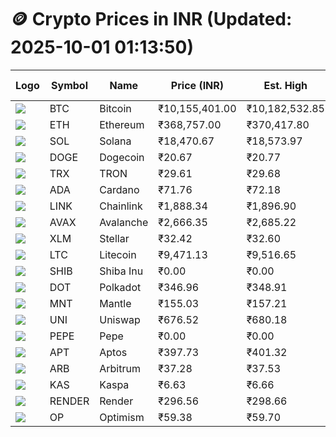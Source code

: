 # 🪙 Crypto Prices in INR (Updated: 2025-10-01 01:13:50)

| Logo | Symbol | Name       | Price (INR) | Est. High | Est. Low | Gross Profit | Fees | Net Profit | ROI % |
|------|--------|------------|-------------|-----------|----------|---------------|------|-------------|--------|
| ![](https://coin-images.coingecko.com/coins/images/1/large/bitcoin.png?1696501400) | BTC    | Bitcoin    | ₹10,155,401.00 | ₹10,182,532.85 | ₹10,128,269.15 | ₹535.76 | ₹200.00 | ₹335.76 | 0.34% |
| ![](https://coin-images.coingecko.com/coins/images/279/large/ethereum.png?1696501628) | ETH    | Ethereum   | ₹368,757.00 | ₹370,417.80 | ₹367,096.20 | ₹904.83 | ₹200.00 | ₹704.83 | 0.70% |
| ![](https://coin-images.coingecko.com/coins/images/4128/large/solana.png?1718769756) | SOL    | Solana     | ₹18,470.67 | ₹18,573.97 | ₹18,367.37 | ₹1,124.81 | ₹200.00 | ₹924.81 | 0.92% |
| ![](https://coin-images.coingecko.com/coins/images/5/large/dogecoin.png?1696501409) | DOGE   | Dogecoin   | ₹20.67 | ₹20.77 | ₹20.57 | ₹977.17 | ₹200.00 | ₹777.17 | 0.78% |
| ![](https://coin-images.coingecko.com/coins/images/1094/large/tron-logo.png?1696502193) | TRX    | TRON       | ₹29.61 | ₹29.68 | ₹29.54 | ₹467.15 | ₹200.00 | ₹267.15 | 0.27% |
| ![](https://coin-images.coingecko.com/coins/images/975/large/cardano.png?1696502090) | ADA    | Cardano    | ₹71.76 | ₹72.18 | ₹71.34 | ₹1,181.69 | ₹200.00 | ₹981.69 | 0.98% |
| ![](https://coin-images.coingecko.com/coins/images/877/large/chainlink-new-logo.png?1696502009) | LINK   | Chainlink  | ₹1,888.34 | ₹1,896.90 | ₹1,879.78 | ₹910.96 | ₹200.00 | ₹710.96 | 0.71% |
| ![](https://coin-images.coingecko.com/coins/images/12559/large/Avalanche_Circle_RedWhite_Trans.png?1696512369) | AVAX   | Avalanche  | ₹2,666.35 | ₹2,685.22 | ₹2,647.48 | ₹1,425.39 | ₹200.00 | ₹1,225.39 | 1.23% |
| ![](https://coin-images.coingecko.com/coins/images/100/large/fmpFRHHQ_400x400.jpg?1735231350) | XLM    | Stellar    | ₹32.42 | ₹32.60 | ₹32.24 | ₹1,144.70 | ₹200.00 | ₹944.70 | 0.94% |
| ![](https://coin-images.coingecko.com/coins/images/2/large/litecoin.png?1696501400) | LTC    | Litecoin   | ₹9,471.13 | ₹9,516.65 | ₹9,425.61 | ₹965.86 | ₹200.00 | ₹765.86 | 0.77% |
| ![](https://coin-images.coingecko.com/coins/images/11939/large/shiba.png?1696511800) | SHIB   | Shiba Inu  | ₹0.00 | ₹0.00 | ₹0.00 | ₹805.12 | ₹200.00 | ₹605.12 | 0.61% |
| ![](https://coin-images.coingecko.com/coins/images/12171/large/polkadot.png?1696512008) | DOT    | Polkadot   | ₹346.96 | ₹348.91 | ₹345.01 | ₹1,130.40 | ₹200.00 | ₹930.40 | 0.93% |
| ![](https://coin-images.coingecko.com/coins/images/30980/large/Mantle-Logo-mark.png?1739213200) | MNT    | Mantle     | ₹155.03 | ₹157.21 | ₹152.85 | ₹2,853.80 | ₹200.00 | ₹2,653.80 | 2.65% |
| ![](https://coin-images.coingecko.com/coins/images/12504/large/uniswap-logo.png?1720676669) | UNI    | Uniswap    | ₹676.52 | ₹680.18 | ₹672.86 | ₹1,087.45 | ₹200.00 | ₹887.45 | 0.89% |
| ![](https://coin-images.coingecko.com/coins/images/29850/large/pepe-token.jpeg?1696528776) | PEPE   | Pepe       | ₹0.00 | ₹0.00 | ₹0.00 | ₹1,121.54 | ₹200.00 | ₹921.54 | 0.92% |
| ![](https://coin-images.coingecko.com/coins/images/26455/large/aptos_round.png?1696525528) | APT    | Aptos      | ₹397.73 | ₹401.32 | ₹394.14 | ₹1,823.74 | ₹200.00 | ₹1,623.74 | 1.62% |
| ![](https://coin-images.coingecko.com/coins/images/16547/large/arb.jpg?1721358242) | ARB    | Arbitrum   | ₹37.28 | ₹37.53 | ₹37.03 | ₹1,352.98 | ₹200.00 | ₹1,152.98 | 1.15% |
| ![](https://coin-images.coingecko.com/coins/images/25751/large/kaspa-icon-exchanges.png?1696524837) | KAS    | Kaspa      | ₹6.63 | ₹6.66 | ₹6.60 | ₹909.09 | ₹200.00 | ₹709.09 | 0.71% |
| ![](https://coin-images.coingecko.com/coins/images/11636/large/rndr.png?1696511529) | RENDER | Render     | ₹296.56 | ₹298.66 | ₹294.46 | ₹1,428.39 | ₹200.00 | ₹1,228.39 | 1.23% |
| ![](https://coin-images.coingecko.com/coins/images/25244/large/Optimism.png?1696524385) | OP     | Optimism   | ₹59.38 | ₹59.70 | ₹59.06 | ₹1,092.16 | ₹200.00 | ₹892.16 | 0.89% |
